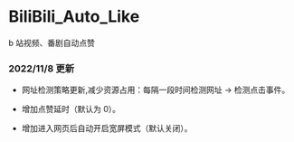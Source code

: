 # BiliBili_Auto_Like

b 站视频、番剧自动点赞

### 2022/11/8 更新

- 网址检测策略更新,减少资源占用：每隔一段时间检测网址 -> 检测点击事件。

- 增加点赞延时（默认为 0）。

- 增加进入网页后自动开启宽屏模式（默认关闭）。
